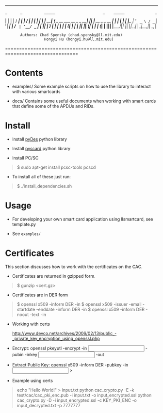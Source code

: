 ***
    _      _          _____                      _    _____              _  
   | |    | |        / ____|                    | |  / ____|            | | 
   | |    | |  _____| (___  _ __ ___   __ _ _ __| |_| |     __ _ _ __ __| | 
   | |    | | |______\___ \| '_ ` _ \ / _` | '__| __| |    / _` | '__/ _` | 
   | |____| |____    ____) | | | | | | (_| | |  | |_| |___| (_| | | | (_| | 
   |______|______|  |_____/|_| |_| |_|\__,_|_|   \__|\_____\__,_|_|  \__,_|


           Authors: Chad Spensky (chad.spensky@ll.mit.edu)
                      Hongyi Hu (hongyi.hu@ll.mit.edu)

================================================================================

# Contents

 * examples/
	Some example scripts on how to use the library to interact with various 
	smartcards

 * docs/ 
	Contains some useful documents when working with smart cards that
	define some of the APDUs and RIDs.

# Install 

 * Install [pyDes](https://pypi.python.org/pypi/pyDes/) python library

 * Install [pyscard](http://pyscard.sourceforge.net/) python library

 * Install PC/SC
>	$ sudo apt-get install pcsc-tools pcscd

 * To install all of these just run:
>	$ ./install_dependencies.sh 


# Usage

 * For developing your own smart card application using llsmartcard, see 
	template.py

 * See `examples/` 


# Certificates 
 
  This section discusses how to work with the certificates on the CAC.

 * Certificates are returned in gzipped form.
>	$ gunzip <cert.gz>

 * Certificates are in DER form
>	$ openssl x509 -inform DER -in <cert>
>	$ openssl x509 -issuer -email -startdate -enddate -inform DER -in <cert>
>	$ openssl x509 -inform DER -noout -text -in <cert>

 * Working with certs

   http://www.devco.net/archives/2006/02/13/public_-_private_key_encryption_using_openssl.php

  - Encrypt: openssl pkeyutl -encrypt -in <input plain text> -pubin -inkey <input public key> -out <output file>

  - Extract Public Key: openssl x509 -inform DER  -pubkey -in <input certificate>  > <output file>


 * Example using certs

>   echo "Hello World!" > input.txt
>   python cac_crypto.py -E -k test/cac/cac_pki_enc.pub -i input.txt -o input_encrypted.ssl 
>   python cac_crypto.py -D -i input_encrypted.ssl -c KEY_PKI_ENC -o input_decrypted.txt -p 7777777

